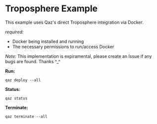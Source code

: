 # Troposphere Example

This example uses Qaz's direct Troposphere integration via Docker.

_required:_
- Docker being installed and running
- The necessary permissions to run/access Docker

_Note:_ This implementation is expiramental, please create an Issue if any bugs are found. Thanks ^_^


__Run:__

```
qaz deploy --all
```

__Status:__

```
qaz status
```

__Terminate:__

```
qaz terminate --all
```